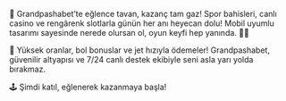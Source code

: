🎰 Grandpashabet’te eğlence tavan, kazanç tam gaz!
Spor bahisleri, canlı casino ve rengârenk slotlarla günün her anı heyecan dolu! Mobil uyumlu tasarımı sayesinde nerede olursan ol, oyun keyfi hep yanında. 📱🎲

💸 Yüksek oranlar, bol bonuslar ve jet hızıyla ödemeler!
Grandpashabet, güvenilir altyapısı ve 7/24 canlı destek ekibiyle seni asla yarı yolda bırakmaz.

🕹️ Şimdi katıl, eğlenerek kazanmaya başla!

